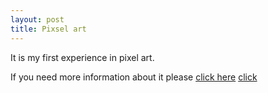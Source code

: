 ```yaml
---
layout: post
title: Pixsel art
---
```

It is my first experience in pixel art.

If you need more information about it please [click here](https://en.wikipedia.org/wiki/Pixel_art)
[click](http://www.piskelapp.com/user/5427595105533952)
